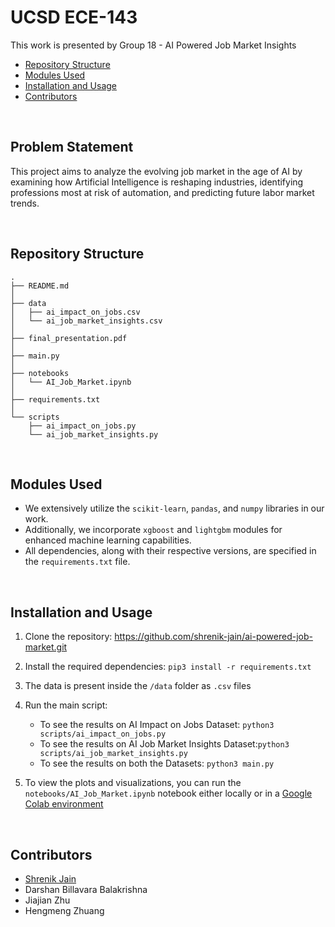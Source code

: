 # UCSD ECE-143
This work is presented by Group 18 - AI Powered Job Market Insights

- [Repository Structure](#repository-structure)
- [Modules Used](#modules-used)
- [Installation and Usage](#installation-and-usage)
- [Contributors](#contributors)

<br>

## Problem Statement
This project aims to analyze the evolving job market in the age of AI by examining how Artificial Intelligence is reshaping industries, identifying professions most at risk of automation, and predicting future labor market trends.

<br>

## Repository Structure
```
.
├── README.md
│
├── data
│   ├── ai_impact_on_jobs.csv
│   └── ai_job_market_insights.csv
│
├── final_presentation.pdf
│
├── main.py
│
├── notebooks
│   └── AI_Job_Market.ipynb
│
├── requirements.txt
│
└── scripts
    ├── ai_impact_on_jobs.py
    └── ai_job_market_insights.py
```

<br>

## Modules Used
- We extensively utilize the `scikit-learn`, `pandas`, and `numpy` libraries in our work. 
- Additionally, we incorporate `xgboost` and `lightgbm` modules for enhanced machine learning capabilities.
- All dependencies, along with their respective versions, are specified in the `requirements.txt` file.

<br>

## Installation and Usage

1. Clone the repository: https://github.com/shrenik-jain/ai-powered-job-market.git

2. Install the required dependencies: `pip3 install -r requirements.txt`

3. The data is present inside the `/data` folder as `.csv` files

4. Run the main script: 
    - To see the results on AI Impact on Jobs Dataset: `python3 scripts/ai_impact_on_jobs.py`
    - To see the results on AI Job Market Insights Dataset:`python3 scripts/ai_job_market_insights.py`
    - To see the results on both the Datasets: `python3 main.py`

5. To view the plots and visualizations, you can run the `notebooks/AI_Job_Market.ipynb` notebook either locally or in a [Google Colab environment](https://colab.research.google.com/notebooks/intro.ipynb)
<br>

## Contributors
- [Shrenik Jain](https://shrenik-jain.github.io/)
- Darshan Billavara Balakrishna
- Jiajian Zhu
- Hengmeng Zhuang
